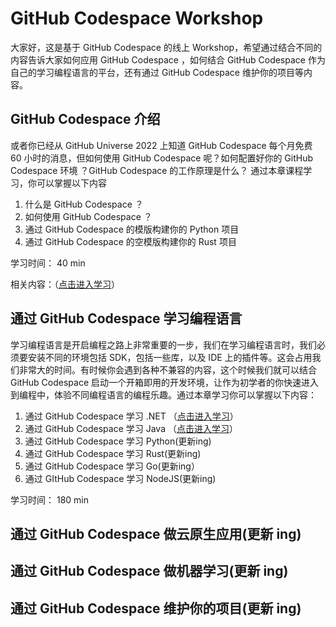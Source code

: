# **GitHub Codespace Workshop**

大家好，这是基于 GitHub Codespace 的线上 Workshop，希望通过结合不同的内容告诉大家如何应用 GitHub Codespace ，如何结合 GitHub Codespace 作为自己的学习编程语言的平台，还有通过 GitHub Codespace 维护你的项目等内容。


## **GitHub Codespace 介绍**

或者你已经从 GitHub Universe 2022 上知道 GitHub Codespace 每个月免费 60 小时的消息，但如何使用 GitHub Codespace 呢？如何配置好你的 GitHub Codespace 环境 ？GitHub Codespace 的工作原理是什么？
通过本章课程学习，你可以掌握以下内容

1. 什么是 GitHub Codespace ？
2. 如何使用 GitHub Codespace ？
3. 通过 GitHub Codespace 的模版构建你的 Python 项目
4. 通过 GitHub Codespace 的空模版构建你的 Rust 项目

学习时间： 40 min

相关内容：（<a href="./00.Introduction.md">点击进入学习</a>）


## **通过 GitHub Codespace 学习编程语言**

学习编程语言是开启编程之路上非常重要的一步，我们在学习编程语言时，我们必须要安装不同的环境包括 SDK，包括一些库，以及 IDE 上的插件等。这会占用我们非常大的时间。有时候你会遇到各种不兼容的内容，这个时候我们就可以结合 GitHub Codespace 启动一个开箱即用的开发环境，让作为初学者的你快速进入到编程中，体验不同编程语言的编程乐趣。通过本章学习你可以掌握以下内容：

1. 通过 GitHub Codespace 学习 .NET （<a href="./01.LearnCSharp.md">点击进入学习</a>）
2. 通过 GitHub Codespace 学习 Java （<a href="./01.LearnJava.md">点击进入学习</a>）
3. 通过 GitHub Codespace 学习 Python(更新ing)
4. 通过 GitHub Codespace 学习 Rust(更新ing)
5. 通过 GitHub Codespace 学习 Go(更新ing）
6. 通过 GItHub Codespace 学习 NodeJS(更新ing)

学习时间： 180 min



## **通过 GitHub Codespace 做云原生应用(更新 ing)**
## **通过 GitHub Codespace 做机器学习(更新 ing)**
## **通过 GitHub Codespace 维护你的项目(更新 ing)**